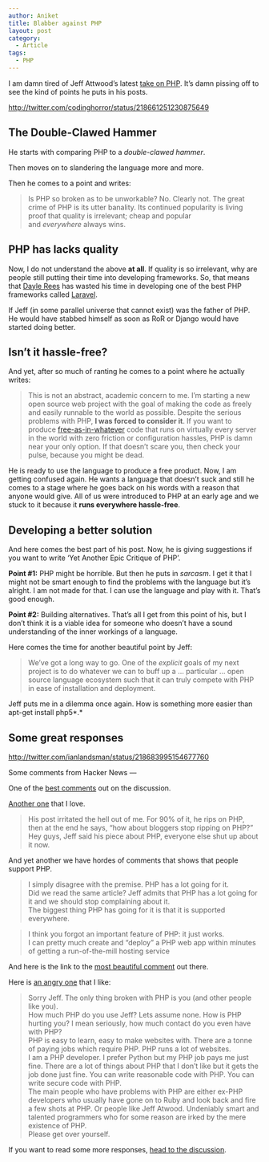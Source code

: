 ```yaml
---
author: Aniket
title: Blabber against PHP
layout: post
category:
  - Article
tags:
  - PHP
---
```

I am damn tired of Jeff Attwood’s latest [take on PHP][1]. It’s damn pissing off to see the kind of points he puts in his posts.

http://twitter.com/codinghorror/status/218661251230875649

## The Double-Clawed Hammer

He starts with comparing PHP to a *double-clawed hammer*.

Then moves on to slandering the language more and more.

Then he comes to a point and writes:

> Is PHP so broken as to be unworkable? No. Clearly not. The great crime of PHP is its utter banality. Its continued popularity is living proof that quality is irrelevant; cheap and popular and *everywhere* always wins.

## PHP has lacks quality

Now, I do not understand the above **at all**. If quality is so irrelevant, why are people still putting their time into developing frameworks. So, that means that [Dayle Rees][2] has wasted his time in developing one of the best PHP frameworks called [Laravel][3].

If Jeff (in some parallel universe that cannot exist) was the father of PHP. He would have stabbed himself as soon as RoR or Django would have started doing better.

## Isn’t it hassle-free?

And yet, after so much of ranting he comes to a point where he actually writes:

> This is not an abstract, academic concern to me. I’m starting a new open source web project with the goal of making the code as freely and easily runnable to the world as possible. Despite the serious problems with PHP, **I was forced to consider it**. If you want to produce [free-as-in-whatever][4] code that runs on virtually every server in the world with zero friction or configuration hassles, PHP is damn near your only option. If that doesn’t scare you, then check your pulse, because you might be dead.

He is ready to use the language to produce a free product. Now, I am getting confused again. He wants a language that doesn’t suck and still he comes to a stage where he goes back on his words with a reason that anyone would give. All of us were introduced to PHP at an early age and we stuck to it because it **runs everywhere hassle-free**.

## Developing a better solution

And here comes the best part of his post. Now, he is giving suggestions if you want to write ‘Yet Another Epic Critique of PHP’.

**Point #1:** PHP might be horrible. But then he puts in *sarcasm*. I get it that I might not be smart enough to find the problems with the language but it’s alright. I am not made for that. I can use the language and play with it. That’s good enough.

**Point #2:** Building alternatives. That’s all I get from this point of his, but I don’t think it is a viable idea for someone who doesn’t have a sound understanding of the inner workings of a language.

Here comes the time for another beautiful point by Jeff:

> We’ve got a long way to go. One of the *explicit* goals of my next project is to do whatever we can to buff up a … particular … open source language ecosystem such that it can truly compete with PHP in ease of installation and deployment.

Jeff puts me in a dilemma once again. How is something more easier than apt-get install php5*</span>.*</p> 
## Some great responses

http://twitter.com/ianlandsman/status/218683995154677760

Some comments from Hacker News —

One of the [best comments][5] out on the discussion.

[Another one][6] that I love.

> His post irritated the hell out of me. For 90% of it, he rips on PHP, then at the end he says, “how about bloggers stop ripping on PHP?”  
> Hey guys, Jeff said his piece about PHP, everyone else shut up about it now.

And yet another we have hordes of comments that shows that people support PHP.

> I simply disagree with the premise. PHP has a lot going for it.  
> Did we read the same article? Jeff admits that PHP has a lot going for it and we should stop complaining about it.  
> The biggest thing PHP has going for it is that it is supported everywhere.

> I think you forgot an important feature of PHP: it just works.  
> I can pretty much create and “deploy” a PHP web app within minutes of getting a run-of-the-mill hosting service

And here is the link to the [most beautiful comment][7] out there.

Here is [an angry one][8] that I like:

> Sorry Jeff. The only thing broken with PHP is you (and other people like you).  
> How much PHP do you use Jeff? Lets assume none. How is PHP hurting you? I mean seriously, how much contact do you even have with PHP?  
> PHP is easy to learn, easy to make websites with. There are a tonne of paying jobs which require PHP. PHP runs a lot of websites.  
> I am a PHP developer. I prefer Python but my PHP job pays me just fine. There are a lot of things about PHP that I don’t like but it gets the job done just fine. You can write reasonable code with PHP. You can write secure code with PHP.  
> The main people who have problems with PHP are either ex-PHP developers who usually have gone on to Ruby and look back and fire a few shots at PHP. Or people like Jeff Atwood. Undeniably smart and talented programmers who for some reason are irked by the mere existence of PHP.  
> Please get over yourself.

If you want to read some more responses, [head to the discussion][9].

 [1]: http://www.codinghorror.com/blog/2012/06/the-php-singularity.html "The PHP Singularity - Coding Horror"
 [2]: http://daylerees.com "Dayle Rees"
 [3]: http://laravel.com "Laravel"
 [4]: http://www.codinghorror.com/blog/2006/08/open-source-free-as-in-free.html
 [5]: http://news.ycombinator.com/item?id=4176355
 [6]: http://news.ycombinator.com/item?id=4177670
 [7]: http://news.ycombinator.com/item?id=4176451
 [8]: http://news.ycombinator.com/item?id=4176112
 [9]: http://news.ycombinator.com/item?id=4176075 "Discussion on Jeff's post"